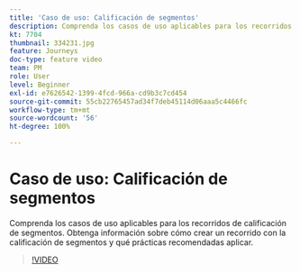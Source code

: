 ```yaml
---
title: 'Caso de uso: Calificación de segmentos'
description: Comprenda los casos de uso aplicables para los recorridos de calificación de segmentos. Obtenga información sobre cómo crear un recorrido con la calificación de segmentos y qué prácticas recomendadas aplicar.
kt: 7704
thumbnail: 334231.jpg
feature: Journeys
doc-type: feature video
team: PM
role: User
level: Beginner
exl-id: e7626542-1399-4fcd-966a-cd9b3c7cd454
source-git-commit: 55cb22765457ad34f7deb45114d06aaa5c4466fc
workflow-type: tm+mt
source-wordcount: '56'
ht-degree: 100%

---
```


# Caso de uso: Calificación de segmentos

Comprenda los casos de uso aplicables para los recorridos de calificación de segmentos. Obtenga información sobre cómo crear un recorrido con la calificación de segmentos y qué prácticas recomendadas aplicar.

>[!VIDEO](https://video.tv.adobe.com/v/334231?quality=12)
